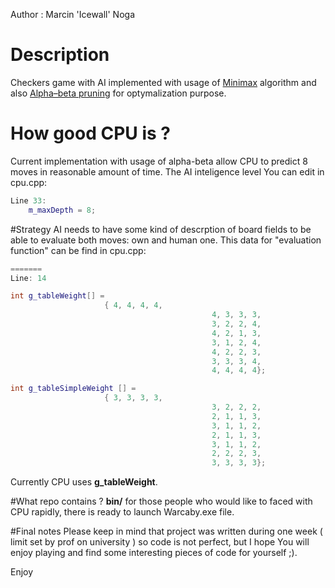 Author : Marcin 'Icewall' Noga


Description
===========
Checkers game with AI implemented with usage of [Minimax]( http://en.wikipedia.org/wiki/Minimax ) algorithm and also [Alpha–beta pruning](http://en.wikipedia.org/wiki/Alpha–beta_pruning) for optymalization
purpose.

How good CPU is ?
=================
Current implementation with usage of alpha-beta allow CPU to predict 8 moves in reasonable amount of time.
The AI inteligence level You can edit in cpu.cpp:

```cpp
Line 33: 
	m_maxDepth = 8;
```	

#Strategy
AI needs to have some kind of descrption of board fields to be able to evaluate both moves: own and human one.
This data for "evaluation function" can be find in cpu.cpp:

```cpp
=======
Line: 14

int g_tableWeight[] = 	
                     { 4, 4, 4, 4,
											 4, 3, 3, 3,
											 3, 2, 2, 4,
											 4, 2, 1, 3,
											 3, 1, 2, 4,
											 4, 2, 2, 3,
											 3, 3, 3, 4,
											 4, 4, 4, 4};

int g_tableSimpleWeight [] =
                     { 3, 3, 3, 3,
											 3,	2, 2, 2,
											 2, 1, 1, 3,
											 3, 1, 1, 2,
											 2, 1, 1, 3,
											 3, 1, 1, 2,
											 2, 2, 2, 3,
											 3, 3, 3, 3};
```											 

Currently CPU uses **g_tableWeight**.

#What repo contains ?
**bin/** for those people who would like to faced with CPU rapidly, there is ready to launch Warcaby.exe file. 


#Final notes
Please keep in mind that project was written during one week ( limit set by prof on university ) so code is not perfect, but I hope You will enjoy playing and find some interesting pieces of code for yourself ;).

Enjoy
